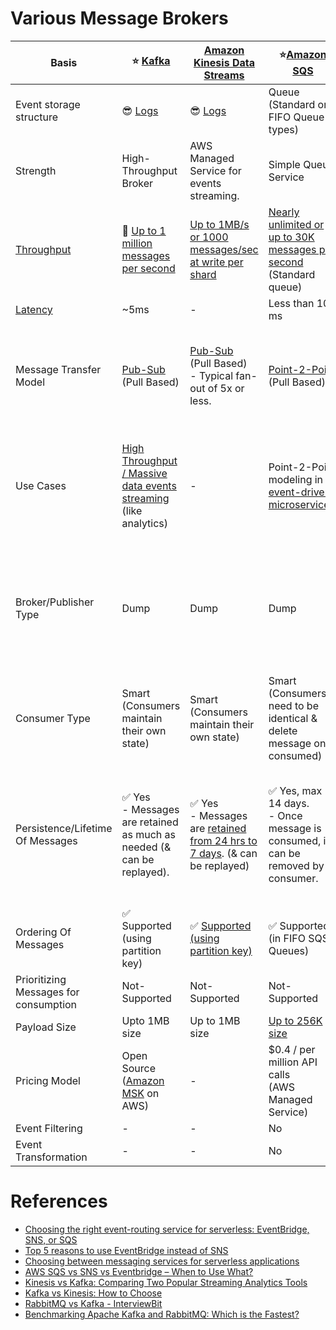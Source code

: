 
# Various Message Brokers

| Basis                                                                | :star: [Kafka](Kafka/Readme.md)                                                                                                                               | [Amazon Kinesis Data Streams](../../2_AWSComponents/10_BigDataComponents/StreamProcessing/AmazonKinesis/Readme.md)                                                  | :star:[Amazon SQS](../../2_AWSComponents/5_MessageBrokerServices/AmazonSQS.md)                                                                                             | [Amazon SNS](../../2_AWSComponents/5_MessageBrokerServices/AmazonSNS.md)                                                                                                           | [Amazon EventBridge](../../2_AWSComponents/5_MessageBrokerServices/AmazonEventBridge.md)                                                                                                          | [RabbitMQ](RabbitMQ.md)                                                                                                                 |
|----------------------------------------------------------------------|---------------------------------------------------------------------------------------------------------------------------------------------------------------|---------------------------------------------------------------------------------------------------------------------------------------------------------------------|----------------------------------------------------------------------------------------------------------------------------------------------------------------------------|------------------------------------------------------------------------------------------------------------------------------------------------------------------------------------|---------------------------------------------------------------------------------------------------------------------------------------------------------------------------------------------------|-----------------------------------------------------------------------------------------------------------------------------------------|
| Event storage structure                                              | :sunglasses: [Logs](../0_SystemGlossaries/Database/AppendOnlyDataStructure.md)                                                                                | :sunglasses: [Logs](../0_SystemGlossaries/Database/AppendOnlyDataStructure.md)                                                                                      | Queue <br/>(Standard or FIFO Queue types)                                                                                                                                  | Topic                                                                                                                                                                              | Event Bus                                                                                                                                                                                         | Queue                                                                                                                                   |
| Strength                                                             | High-Throughput Broker                                                                                                                                        | AWS Managed Service for events streaming.                                                                                                                           | Simple Queue Service                                                                                                                                                       | Push-Notification-Based-Broker                                                                                                                                                     | Rule-Based-Targeting-Broker                                                                                                                                                                       | Low-Latency MQ                                                                                                                          |
| [Throughput](../0_SystemGlossaries/Scalability/LatencyThroughput.md) | :rocket: [Up to 1 million messages per second](https://engineering.linkedin.com/kafka/benchmarking-apache-kafka-2-million-writes-second-three-cheap-machines) | [Up to 1MB/s or 1000 messages/sec at write per shard](https://docs.aws.amazon.com/streams/latest/dev/key-concepts.html)                                             | [Nearly unlimited or up to 30K messages per second](https://docs.aws.amazon.com/AWSSimpleQueueService/latest/SQSDeveloperGuide/quotas-messages.html) <br/>(Standard queue) | [Up to 30K messages per second](https://docs.aws.amazon.com/general/latest/gr/sns.html) <br/>(Standard topic)                                                                      | [Up to 10K messages per second](https://docs.aws.amazon.com/eventbridge/latest/userguide/eb-quota.html)                                                                                           | [Up to 10K messages per second](https://blog.rabbitmq.com/posts/2012/04/rabbitmq-performance-measurements-part-2)                       |
| [Latency](../0_SystemGlossaries/Scalability/LatencyThroughput.md)    | ~5ms                                                                                                                                                          | -                                                                                                                                                                   | Less than 100 ms                                                                                                                                                           | b/w 100 ms to 200 ms                                                                                                                                                               | Greater than 200ms                                                                                                                                                                                | ~1ms                                                                                                                                    |
| Message Transfer Model                                               | [Pub-Sub](../0_SystemGlossaries/MessageBrokers/MethodsOfMessageTransfer.md#publisher-subscriber-model-pubsub) <br>(Pull Based)                                | [Pub-Sub](../0_SystemGlossaries/MessageBrokers/MethodsOfMessageTransfer.md#publisher-subscriber-model-pubsub) <br>(Pull Based)<br/>- Typical fan-out of 5x or less. | [Point-2-Point](../0_SystemGlossaries/MessageBrokers/MethodsOfMessageTransfer.md#point-to-point-model-message-queuing) <br>(Pull Based)                                    | [Pub-Sub](../0_SystemGlossaries/MessageBrokers/MethodsOfMessageTransfer.md#publisher-subscriber-model-pubsub) <br>(Push Based, Upto 100K topics, 10 million subscribers per topic) | [Pub-Sub](../0_SystemGlossaries/MessageBrokers/MethodsOfMessageTransfer.md#publisher-subscriber-model-pubsub) <br>(Push Based, Upto 100 event buses, 300 rules per event bus, 5 targets per rule) | [Point-2-Point](../0_SystemGlossaries/MessageBrokers/MethodsOfMessageTransfer.md#point-to-point-model-message-queuing) <br>(Push Based) |
| Use Cases                                                            | [High Throughput / Massive data events streaming](../0_SystemGlossaries/Scalability/LatencyThroughput.md) (like analytics)                                    | -                                                                                                                                                                   | Point-2-Point modeling in [event-driven microservices](../0_SystemGlossaries/MessageBrokers/EventDrivenArchitecture.md).                                                   | Notification (Email/Push) to person, Pub-Sub modeling for [event-driven microservices](../0_SystemGlossaries/MessageBrokers/EventDrivenArchitecture.md).                           | [Rule based targeting in Event-driven microservices](../0_SystemGlossaries/MessageBrokers/EventDrivenArchitecture.md)                                                                             | Low-latency use cases when message guarantee is needed or some consistent behaviour ( like order workflow, failed orders etc. )         |
| Broker/Publisher Type                                                | Dump                                                                                                                                                          | Dump                                                                                                                                                                | Dump                                                                                                                                                                       | Smart                                                                                                                                                                              | Smart                                                                                                                                                                                             | Smart <br/>(Consistent transmission of messages to consumers at about the same speed as the broker monitors the consumer's status)      |
| Consumer Type                                                        | Smart <br/>(Consumers maintain their own state)                                                                                                               | Smart <br/>(Consumers maintain their own state)                                                                                                                     | Smart <br/>(Consumers need to be identical & delete message once consumed)                                                                                                 | Dump <br/>(Consumers might be processing messages in the different way)                                                                                                            | Dump<br/>(Consumers might be processing messages in the different way)                                                                                                                            | Dumb                                                                                                                                    |
| Persistence/Lifetime Of Messages                                     | :white_check_mark: Yes <br/>- Messages are retained as much as needed (& can be replayed).                                                                    | :white_check_mark: Yes <br/>- Messages are [retained from 24 hrs to 7 days](https://docs.aws.amazon.com/streams/latest/dev/key-concepts.html). (& can be replayed)  | :white_check_mark: Yes, max 14 days. <br>- Once message is consumed, it can be removed by consumer.                                                                        | No <br> - When an SNS Topic receives an event notification, it would be instantly broadcasted to all Subscribers.                                                                  | No <br/>- But events can be archived, to replay later.                                                                                                                                            | No <br/>- Once message is consumed and acknowledgement is sent, it would be removed from RabbitMQ message queue.                        |
| Ordering Of Messages                                                 | :white_check_mark: Supported <br/>(using partition key)                                                                                                       | :white_check_mark: [Supported (using partition key)](https://docs.aws.amazon.com/streams/latest/dev/key-concepts.html)                                              | :white_check_mark: Supported (in FIFO SQS Queues)                                                                                                                          | :white_check_mark: Supported (in FIFO SNS Topics)                                                                                                                                  | Not-Supported                                                                                                                                                                                     | Not-Supported                                                                                                                           |
| Prioritizing Messages for consumption                                | Not-Supported                                                                                                                                                 | Not-Supported                                                                                                                                                       | Not-Supported                                                                                                                                                              | Not-Supported                                                                                                                                                                      | Not-Supported                                                                                                                                                                                     | :white_check_mark: Supported                                                                                                            |
| Payload Size                                                         | Upto 1MB size                                                                                                                                                 | Up to 1MB size                                                                                                                                                      | [Up to 256K size](https://docs.aws.amazon.com/general/latest/gr/sqs-service.html)                                                                                          | [Up to 256K size](https://aws.amazon.com/blogs/compute/choosing-between-messaging-services-for-serverless-applications/)                                                           | [Up to 256K size](https://aws.amazon.com/blogs/compute/choosing-between-messaging-services-for-serverless-applications/)                                                                          | No constraints                                                                                                                          |
| Pricing Model                                                        | Open Source <br/>([Amazon MSK](../../2_AWSComponents/5_MessageBrokerServices/AmazonMSK.md) on AWS)                                                            | -                                                                                                                                                                   | $0.4 / per million API calls <br/>(AWS Managed Service)                                                                                                                    | $0.5 / per million API calls <br/>(AWS Managed Service)                                                                                                                            | $1 / per million API calls <br/>(AWS Managed Service)                                                                                                                                             | Open Source <br/>([Amazon MQ](../../2_AWSComponents/5_MessageBrokerServices/AmazonMQ.md) on AWS)                                        |
| Event Filtering                                                      | -                                                                                                                                                             | -                                                                                                                                                                   | No                                                                                                                                                                         | :white_check_mark: Yes                                                                                                                                                             | :white_check_mark: Yes                                                                                                                                                                            | -                                                                                                                                       |
| Event Transformation                                                 | -                                                                                                                                                             | -                                                                                                                                                                   | No                                                                                                                                                                         | No                                                                                                                                                                                 | :white_check_mark: Yes                                                                                                                                                                            | -                                                                                                                                       |

# References
- [Choosing the right event-routing service for serverless: EventBridge, SNS, or SQS](https://lumigo.io/blog/choosing-the-right-event-routing-on-aws-eventbridge-sns-or-sqs/)
- [Top 5 reasons to use EventBridge instead of SNS](https://lumigo.io/blog/5-reasons-why-you-should-use-eventbridge-instead-of-sns/)
- [Choosing between messaging services for serverless applications](https://aws.amazon.com/blogs/compute/choosing-between-messaging-services-for-serverless-applications/)
- [AWS SQS vs SNS vs Eventbridge – When to Use What?](https://beabetterdev.com/2021/09/10/aws-sqs-vs-sns-vs-eventbridge/)
- [Kinesis vs Kafka: Comparing Two Popular Streaming Analytics Tools](https://www.spec-india.com/blog/kinesis-vs-kafka)
- [Kafka vs Kinesis: How to Choose](https://rockset.com/blog/kafka-vs-kinesis-choosing-the-best-data-streaming-solution/)
- [RabbitMQ vs Kafka - InterviewBit](https://www.interviewbit.com/blog/rabbitmq-vs-kafka/)
- [Benchmarking Apache Kafka and RabbitMQ: Which is the Fastest?](https://www.confluent.io/blog/kafka-fastest-messaging-system/)